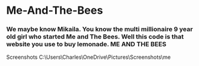 # Me-And-The-Bees
### We maybe know Mikaila. You know the multi millionaire 9 year old girl who started Me and The Bees. Well this code is that website you use to buy lemonade. ME AND THE BEES
Screenshots
C:\Users\Charles\OneDrive\Pictures\Screenshots\me
